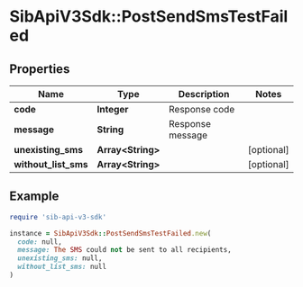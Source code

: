 # SibApiV3Sdk::PostSendSmsTestFailed

## Properties

| Name | Type | Description | Notes |
| ---- | ---- | ----------- | ----- |
| **code** | **Integer** | Response code |  |
| **message** | **String** | Response message |  |
| **unexisting_sms** | **Array&lt;String&gt;** |  | [optional] |
| **without_list_sms** | **Array&lt;String&gt;** |  | [optional] |

## Example

```ruby
require 'sib-api-v3-sdk'

instance = SibApiV3Sdk::PostSendSmsTestFailed.new(
  code: null,
  message: The SMS could not be sent to all recipients,
  unexisting_sms: null,
  without_list_sms: null
)
```


